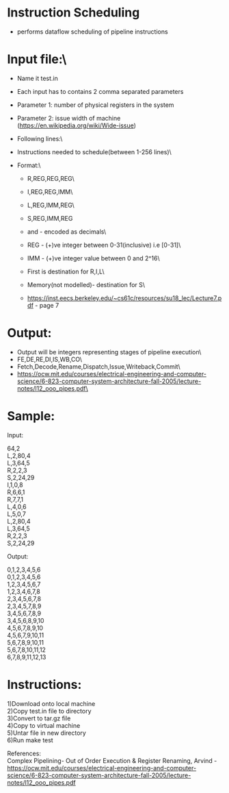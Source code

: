 # Instruction Scheduling
 * performs dataflow scheduling of pipeline instructions

# Input file:\
 * Name it test.in
 * Each input has to contains 2 comma separated parameters
 * Parameter 1: number of physical registers in the system
 * Parameter 2: issue width of machine (https://en.wikipedia.org/wiki/Wide-issue)

 * Following lines:\
 * Instructions needed to schedule(between 1-256 lines)\
  * Format:\
    * R,REG,REG,REG\
    * I,REG,REG,IMM\
    * L,REG,IMM,REG\
    * S,REG,IMM,REG
  
    * <REG> and <IMM> - encoded as decimals\
    * REG - (+)ve integer between 0-31(inclusive) i.e [0-31]\
    * IMM - (+)ve integer value between 0 and 2^16\
    * First <REG> is destination for R,I,L\
    * Memory(not modelled)- destination for S\
    * https://inst.eecs.berkeley.edu/~cs61c/resources/su18_lec/Lecture7.pdf - page 7

# Output:
   * Output will be integers representing stages of pipeline execution\
   * FE,DE,RE,DI,IS,WB,CO\
   * Fetch,Decode,Rename,Dispatch,Issue,Writeback,Commit\
   * https://ocw.mit.edu/courses/electrical-engineering-and-computer-science/6-823-computer-system-architecture-fall-2005/lecture-notes/l12_ooo_pipes.pdf\
  
# Sample:
Input:

64,2\
L,2,80,4\
L,3,64,5\
R,2,2,3\
S,2,24,29\
I,1,0,8\
R,6,6,1\
R,7,7,1\
L,4,0,6\
L,5,0,7\
L,2,80,4\
L,3,64,5\
R,2,2,3\
S,2,24,29

Output:

0,1,2,3,4,5,6\
0,1,2,3,4,5,6\
1,2,3,4,5,6,7\
1,2,3,4,6,7,8\
2,3,4,5,6,7,8\
2,3,4,5,7,8,9\
3,4,5,6,7,8,9\
3,4,5,6,8,9,10\
4,5,6,7,8,9,10\
4,5,6,7,9,10,11\
5,6,7,8,9,10,11\
5,6,7,8,10,11,12\
6,7,8,9,11,12,13

# Instructions:

1)Download onto local machine\
2)Copy test.in file to directory\
3)Convert to tar.gz file\
4)Copy to virtual machine\
5)Untar file in new directory\
6)Run make test

References:\
Complex Pipelining- Out of Order Execution & Register Renaming, Arvind - https://ocw.mit.edu/courses/electrical-engineering-and-computer-science/6-823-computer-system-architecture-fall-2005/lecture-notes/l12_ooo_pipes.pdf


  
  
  
  
  
